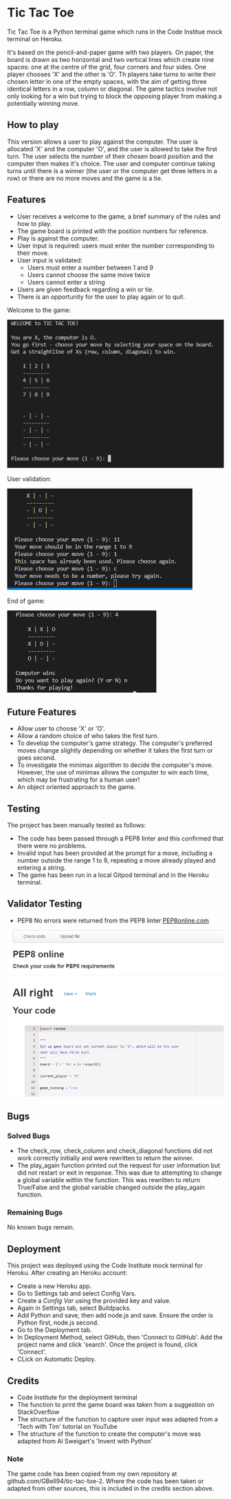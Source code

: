 # Tic Tac Toe

Tic Tac Toe is a Python terminal game which runs in the Code Institue mock terminal on Heroku.

It's based on the pencil-and-paper game with two players. On paper, the board is drawn as two horizontal and two vertical lines which create nine spaces: one at the centre of the grid, four corners and four sides. One player chooses 'X' and the other is 'O'. Th players take turns to write their chosen letter in one of the empty spaces, with the aim of getting three identical letters in a row, column or diagonal. The game tactics involve not only looking for a win but trying to block the opposing player from making a potentially winning move.

## How to play

This version allows a user to play against the computer. The user is allocated 'X' and the computer 'O', and the user is allowed to take the first turn. The user selects the number of their chosen board position and the computer then makes it's choice. The user and computer continue taking turns until there is a winner (the user or the computer get three letters in a row) or there are no more moves and the game is a tie.

## Features

- User receives a welcome to the game, a brief summary of the rules and how to play.
- The game board is printed with the position numbers for reference.
- Play is against the computer.
- User input is required: users must enter the number corresponding to their move.
- User input is validated: 
    - Users must enter a number between 1 and 9
    - Users cannot choose the same move twice
    - Users cannot enter a string
- Users are given feedback regarding a win or tie.
- There is an opportunity for the user to play again or to quit.

Welcome to the game:

![welcome screenshot](/images/Game-welcome-screenshot.png)

User validation:

![user validation screenshot](/images/user-input-validation-screenshot.png)

End of game:

![exit screenshot](/images/exit-user-input-screenshot.png)

## Future Features

- Allow user to choose 'X' or 'O'.
- Allow a random choice of who takes the first turn.
- To develop the computer's game strategy. The computer's preferred moves change slightly depending on whether it takes the first turn or goes second. 
- To investigate the minimax algorithm to decide the computer's move. However, the use of minimax allows the computer to win each time, which may be frustrating for a human user!
- An object oriented approach to the game.

## Testing

The project has been manually tested as follows:

- The code has been passed through a PEP8 linter and this confirmed that there were no problems.
- Invalid input has been provided at the prompt for a move, including a number outside the range 1 to 9, repeating a move already played and entering a string. 
- The game has been run in a local Gitpod terminal and in the Heroku terminal.

## Validator Testing

- PEP8
    No errors were returned from the PEP8 linter [PEP8online.com](http://pep8online.com/)

![PEP8 screenshot](/images/PEP8-screenshot.png)

## Bugs

### Solved Bugs

- The check_row, check_column and check_diagonal functions did not work correctly initially and were rewritten to return the winner.
- The play_again function printed out the request for user information but did not restart or exit in response. This was due to attempting to change a global variable within the function. This was rewritten to return True/False and the global variable changed outside the play_again function.

### Remaining Bugs

No known bugs remain.

## Deployment

This project was deployed using the Code Institute mock terminal for Heroku. After creating an Heroku account:
- Create a new Heroku app.
- Go to Settings tab and select Config Vars.
- Create a _Config Var_ using the provided key and value.
- Again in Settings tab, select Buildpacks.
- Add Python and save, then add node.js and save. Ensure the order is Python first, node.js second.
- Go to the Deployment tab.
- In Deployment Method, select GitHub, then 'Connect to GitHub'. Add the project name and click 'search'. Once the project is found, click 'Connect'. 
- CLick on Automatic Deploy.

## Credits

- Code Institute for the deployment terminal
- The function to print the game board was taken from a suggestion on StackOverflow
- The structure of the function to capture user input was adapted from a 'Tech with Tim' tutorial on YouTube
- The structure of the function to create the computer's move was adapted from Al Sweigart's 'Invent with Python'

### Note

The game code has been copied from my own repository at github.com/GBell94/tic-tac-toe-2. Where the code has been taken or adapted from other sources, this is included in the credits section above.